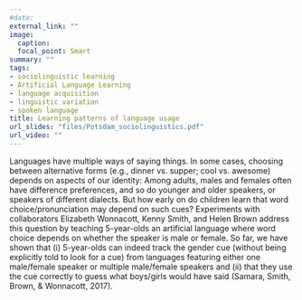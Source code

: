 ```yaml
---
#date:
external_link: ""
image:
  caption:
  focal_point: Smart
summary: ""
tags:
- sociolinguistic learning
- Artificial Language Learning
- language acquisition
- linguistic variation
- spoken language
title: Learning patterns of language usage
url_slides: "files/Potsdam_sociolinguistics.pdf"
url_video: ""
---
```


Languages have multiple ways of saying things. In some cases, choosing between alternative forms (e.g., dinner vs. supper; cool vs. awesome) depends on aspects of our identity: Among adults, males and females often have difference preferences, and so do younger and older speakers, or speakers of different dialects. But how early on do children learn that word choice/pronunciation may depend on such cues? Experiments with collaborators Elizabeth Wonnacott, Kenny Smith, and Helen Brown address this question by teaching 5-year-olds an artificial language where word choice depends on whether the speaker is male or female. So far, we have shown that (i) 5-year-olds can indeed track the gender cue (without being explicitly told to look for a cue) from languages featuring either one male/female speaker or multiple male/female speakers and (ii) that they use the cue correctly to guess what boys/girls would have said (Samara, Smith, Brown, & Wonnacott, 2017).
